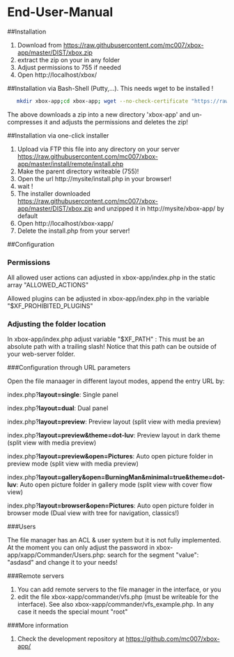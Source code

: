 End-User-Manual
============


##Installation

1. Download from https://raw.githubusercontent.com/mc007/xbox-app/master/DIST/xbox.zip
2. extract the zip on your in any folder
3. Adjust permissions to 755 if needed
4. Open http://localhost/xbox/

##Installation via Bash-Shell (Putty,...). This needs wget to be installed ! 
```bash
   mkdir xbox-app;cd xbox-app; wget --no-check-certificate "https://raw.githubusercontent.com/mc007/xbox-app/master/DIST/xbox.zip" -O temp.zip; unzip temp.zip; rm temp.zip; chmod -R 755 .
```

The above downloads a zip into a new directory 'xbox-app' and un-compresses it and adjusts the permissions and deletes the zip!

##Installation via one-click installer

1. Upload via FTP this file into any directory on your server https://raw.githubusercontent.com/mc007/xbox-app/master/install/remote/install.php
2. Make the parent directory writeable (755)!
3. Open the url http://mysite/install.php in your browser!
4. wait !
5. The installer downloaded https://raw.githubusercontent.com/mc007/xbox-app/master/DIST/xbox.zip and unzipped it in http://mysite/xbox-app/ by default
6. Open http://localhost/xbox-xapp/ 
7. Delete the install.php from your server!
 

##Configuration
 
### Permissions 

All allowed user actions can adjusted in xbox-app/index.php in the static array "ALLOWED_ACTIONS"

Allowed plugins can be adjusted in xbox-app/index.php in the variable "$XF_PROHIBITED_PLUGINS"


### Adjusting the folder location 

In xbox-app/index.php adjust variable "$XF_PATH" : This must be an absolute path with a trailing slash! Notice that this path can be outside of your web-server folder.

###Configuration through URL parameters 

Open the file manaager in different layout modes, append the entry URL by: 

index.php?**layout=single**: Single panel

index.php?**layout=dual**: Dual panel

index.php?**layout=preview**:  Preview layout (split view with media preview)

index.php?**layout=preview&theme=dot-luv**: Preview layout in dark theme (split view with media preview)

index.php?**layout=preview&open=Pictures**: Auto open picture folder in preview mode (split view with media preview)

index.php?**layout=gallery&open=BurningMan&minimal=true&theme=dot-luv**: Auto open picture folder in gallery mode (split view with cover flow view)

index.php?**layout=browser&open=Pictures**: Auto open picture folder in browser mode (Dual view with tree for navigation, classics!)

###Users

The file manager has an ACL & user system but it is not fully implemented. At the moment you can only adjust the password in xbox-app/xapp/Commander/Users.php:
search for the segment "value": "asdasd" and change it to your needs!

###Remote servers

1. You can add remote servers to the file manager in the interface, or you 
2. edit the file xbox-xapp/commander/vfs.php (must be writeable for the interface). See also xbox-xapp/commander/vfs_example.php. In any case it needs the special mount "root"

###More information 

1. Check the development repository at https://github.com/mc007/xbox-app/



 